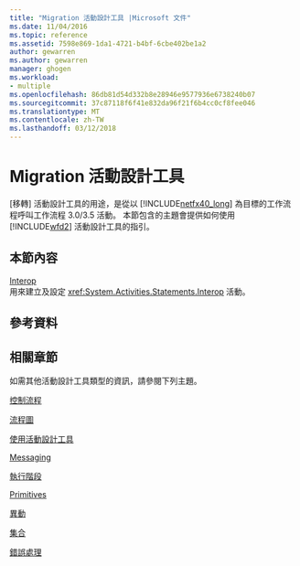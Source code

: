 ```yaml
---
title: "Migration 活動設計工具 |Microsoft 文件"
ms.date: 11/04/2016
ms.topic: reference
ms.assetid: 7598e869-1da1-4721-b4bf-6cbe402be1a2
author: gewarren
ms.author: gewarren
manager: ghogen
ms.workload:
- multiple
ms.openlocfilehash: 86db81d54d332b8e28946e9577936e6738240b07
ms.sourcegitcommit: 37c87118f6f41e832da96f21f6b4cc0cf8fee046
ms.translationtype: MT
ms.contentlocale: zh-TW
ms.lasthandoff: 03/12/2018
---
```

# <a name="migration-activity-designers"></a>Migration 活動設計工具
[移轉] 活動設計工具的用途，是從以 [!INCLUDE[netfx40_long](../workflow-designer/includes/netfx40_long_md.md)] 為目標的工作流程呼叫工作流程 3.0/3.5 活動。 本節包含的主題會提供如何使用 [!INCLUDE[wfd2](../workflow-designer/includes/wfd2_md.md)] 活動設計工具的指引。  
  
## <a name="in-this-section"></a>本節內容  
 [Interop](../workflow-designer/interop-activity-designer.md)  
 用來建立及設定 <xref:System.Activities.Statements.Interop> 活動。  
  
## <a name="reference"></a>參考資料  
  
## <a name="related-sections"></a>相關章節  
 如需其他活動設計工具類型的資訊，請參閱下列主題。  
  
 [控制流程](../workflow-designer/control-flow-activity-designers.md)  
  
 [流程圖](../workflow-designer/flowchart-activity-designers.md)  
  
 [使用活動設計工具](../workflow-designer/using-the-activity-designers.md)  
  
 [Messaging](../workflow-designer/messaging-activity-designers.md)  
  
 [執行階段](../workflow-designer/runtime-activity-designers.md)  
  
 [Primitives](../workflow-designer/primitives-activity-designers.md)  
  
 [異動](../workflow-designer/transaction-activity-designers.md)  
  
 [集合](../workflow-designer/collection-activity-designers.md)  
  
 [錯誤處理](../workflow-designer/error-handling-activity-designers.md)